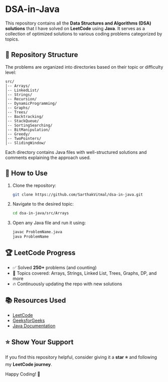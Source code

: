 # DSA-in-Java

This repository contains all the **Data Structures and Algorithms (DSA) solutions** that I have solved on **LeetCode** using **Java**. It serves as a collection of optimized solutions to various coding problems categorized by topics.

## 📌 Repository Structure

The problems are organized into directories based on their topic or difficulty level:

```
src/
│-- Arrays/
│-- LinkedList/
│-- Strings/
│-- Recursion/
│-- DynamicProgramming/
│-- Graphs/
│-- Trees/
│-- Backtracking/
│-- StackQueue/
│-- SortingSearching/
│-- BitManipulation/
│-- Greedy/
│-- TwoPointers/
│-- SlidingWindow/
```

Each directory contains Java files with well-structured solutions and comments explaining the approach used.

## 🚀 How to Use

1. Clone the repository:
   ```bash
   git clone https://github.com/SarthakVitmal/dsa-in-java.git
   ```
2. Navigate to the desired topic:
   ```bash
   cd dsa-in-java/src/Arrays
   ```
3. Open any Java file and run it using:
   ```bash
   javac ProblemName.java
   java ProblemName
   ```

## 🏆 LeetCode Progress

- ✅ Solved **250+** problems (and counting)
- 📌 Topics covered: Arrays, Strings, Linked List, Trees, Graphs, DP, and more
- 🔥 Continuously updating the repo with new solutions

## 📚 Resources Used

- [LeetCode](https://leetcode.com/)
- [GeeksforGeeks](https://www.geeksforgeeks.org/)
- [Java Documentation](https://docs.oracle.com/en/java/)

## ⭐ Show Your Support

If you find this repository helpful, consider giving it a **star ⭐** and following my **LeetCode journey**.

Happy Coding! 🚀

